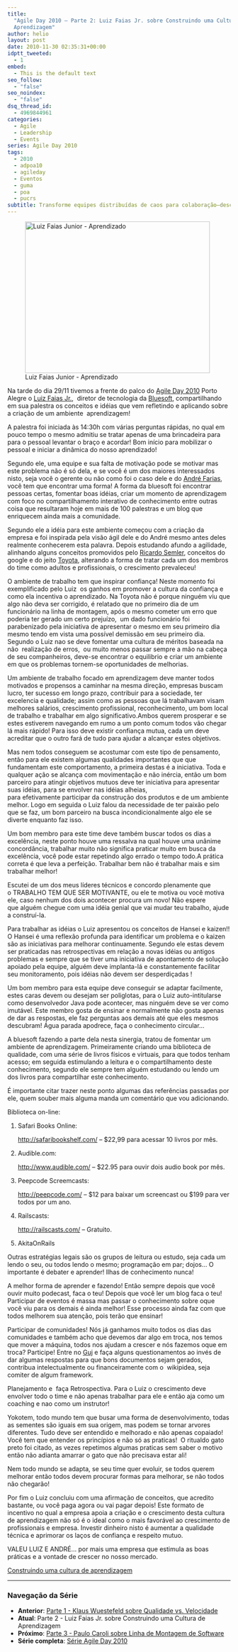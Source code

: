 ```yaml
---
title:
  "Agile Day 2010 – Parte 2: Luiz Faias Jr. sobre Construindo uma Cultura de
  Aprendizagem"
author: helio
layout: post
date: 2010-11-30 02:35:31+00:00
idptt_tweeted:
  - 1
embed:
  - This is the default text
seo_follow:
  - "false"
seo_noindex:
  - "false"
dsq_thread_id:
  - 4969844961
categories:
  - Agile
  - Leadership
  - Events
series: Agile Day 2010
tags:
  - 2010
  - adpoa10
  - agileday
  - Eventos
  - guma
  - poa
  - pucrs
subtitle: Transforme equipes distribuídas de caos para colaboração—descubra as estratégias comprovadas de Luiz Faias Jr. para fazer ágil remoto funcionar através de confiança, transparência e comunicação intencional
---
```


<figure id="attachment_226" style="width: 417px" class="wp-caption aligncenter">
<img class="size-full wp-image-226" src="/uploads/2010/11/adpoa10LuizFaias.jpg" alt="Luiz Faias Junior - Aprendizado" width="417" height="342" srcset="/uploads/2010/11/adpoa10LuizFaias.jpg 417w, /uploads/2010/11/adpoa10LuizFaias-300x246.jpg 300w" sizes="(max-width: 417px) 100vw, 417px" />
<figcaption class="wp-caption-text">Luiz Faias Junior - Aprendizado</figcaption>
</figure>

Na tarde do dia 29/11 tivemos a frente do palco do <a title="adpoa10" href="/2010/11/23/agile-day-2010-porto-alegre/" target="_blank">Agile Day 2010</a> Porto Alegre o <a title="@luizfaias" href="http://twitter.com/luizfaias" target="_blank">Luiz Faias Jr.</a>,  diretor de tecnologia da <a title="Bluesoft" href="http://bluesoft.wordpress.com/" target="_blank">Bluesoft</a>, compartilhando em sua palestra os conceitos e idéias que vem refletindo e aplicando sobre a criação de um ambiente  aprendizagem!

A palestra foi iniciada às 14:30h com várias perguntas rápidas, no qual em pouco tempo o mesmo admitiu se tratar apenas de uma brincadeira para para o pessoal levantar o braço e acordar! Bom início para mobilizar o pessoal e iniciar a dinâmica do nosso aprendizado!

Segundo ele, uma equipe e sua falta de motivação pode se motivar mas este problema não é só dela, e se você é um dos maiores interessados nisto, seja você o gerente ou não como foi o caso dele e do <a title="André Farias" href="http://twitter.com/andrefaria" target="_blank">André Farias</a>, você tem que encontrar uma forma! A forma da bluesoft foi encontrar pessoas certas, fomentar boas idéias, criar um momento de aprendizagem com foco no compartilhamento interativo de conhecimento entre outras coisa que resultaram hoje em mais de 100 palestras e um blog que enriquecem ainda mais a comunidade.

Segundo ele a idéia para este ambiente começou com a criação da empresa e foi inspirada pela visão ágil dele e do André mesmo antes deles realmente conhecerem esta palavra. Depois estudando afundo a agilidade, alinhando alguns conceitos promovidos pelo <a title="Ricardo Semler" href="http://en.wikipedia.org/wiki/Ricardo_Semler" target="_blank">Ricardo Semler</a>, conceitos do google e do jeito <a title="Toyota way" href="http://en.wikipedia.org/wiki/The_Toyota_Way" target="_blank">Toyota</a>, alterando a forma de tratar cada um dos membros do time como adultos e profissionais, o crescimento prevaleceu!

O ambiente de trabalho tem que inspirar confiança! Neste momento foi exemplificado pelo Luiz  os ganhos em promover a cultura da confiança e como ela incentiva o aprendizado. Na Toyota não é porque ninguém viu que algo não deva ser corrigido, é relatado que no primeiro dia de um funcionário na linha de montagem, após o mesmo cometer um erro que poderia ter gerado um certo prejuízo,  um dado funcionário foi parabenizado pela iniciativa de apresentar o mesmo em seu primeiro dia mesmo tendo em vista uma possível demissão em seu primeiro dia. Segundo o Luiz nao se deve fomentar uma cultura de méritos baseada na não  realização de erros,  ou muito menos passar sempre a mão na cabeça de seu companheiros, deve-se encontrar o equilibrio e criar um ambiente em que os problemas tornem-se oportunidades de melhorias.

Um ambiente de trabalho focado em aprendizagem deve manter todos motivados e propensos a caminhar na mesma direção, empresas buscam lucro, ter sucesso em longo prazo, contribuir para a sociedade, ter excelencia e qualidade; assim como as pessoas que lá trabalhavam visam melhores salários, crescimento profissional, reconhecimento, um bom local de trabalho e trabalhar em algo significativo.Ambos querem prosperar e se estes estiverem navegando em rumo a um ponto comum todos vão chegar lá mais rápido! Para isso deve existir confiança mutua, cada um deve acreditar que o outro fará de tudo para ajudar a alcançar estes objetivos.

Mas nem todos conseguem se acostumar com este tipo de pensamento, então para ele existem algumas qualidades importantes que que fundamentam este comportamento, a primeira destas é a iniciativa. Toda e qualquer ação se alcança com movimentação e não inércia, então um bom parceiro para atingir objetivos mutuos deve ter iniciativa para apresentar suas idéias, para se envolver nas idéias alheias, para efetivamente participar da construção dos produtos e de um ambiente melhor. Logo em seguida o Luiz falou da necessidade de ter paixão pelo que se faz, um bom parceiro na busca incondicionalmente algo ele se diverte enquanto faz isso.

Um bom membro para este time deve também buscar todos os dias a excelência, neste ponto houve uma ressalva na qual houve uma unânime concordância, trabalhar muito não significa praticar muito em busca da excelência, você pode estar repetindo algo errado o tempo todo.A prática correta é que leva a perfeição. Trabalhar bem não é trabalhar mais e sim trabalhar melhor!

Escutei de um dos meus líderes técnicos e concordo plenamente que o TRABALHO TEM QUE SER MOTIVANTE, ou ele te motiva ou você motiva ele, caso nenhum dos dois acontecer procura um novo! Não espere que alguém chegue com uma idéia genial que vai mudar teu trabalho, ajude a construí-la.

Para trabalhar as idéias o Luiz apresentou os conceitos de Hansei e kaizen!! O Hansei é uma reflexão profunda para identificar um problema e o kaizen são as iniciativas para melhorar continuamente. Segundo ele estas devem ser praticadas nas retrospectivas em relação a novas idéias ou antigos problemas e sempre que se tiver uma iniciativa de apontamento de solução apoiado pela equipe, alguém deve implanta-lá e constantemente facilitar seu monitoramento, pois idéias não devem ser desperdiçadas !

Um bom membro para esta equipe deve conseguir se adaptar facilmente, estes caras devem ou desejam ser poliglotas, para o Luiz auto-intitularse como desenvolvedor Java pode acontecer, mas ninguém deve se ver como imutável. Este membro gosta de ensinar e normalmente não gosta apenas de dar as respostas, ele faz perguntas aos demais até que eles mesmos descubram! Água parada apodrece, faça o conhecimento circular&#8230;

A bluesoft fazendo a parte dela nesta sinergia, tratou de fomentar um ambiente de aprendizagem. Primeiramente criando uma biblioteca de qualidade, com uma série de livros físicos e virtuais, para que todos tenham acesso; em seguida estimulando a leitura e o compartilhamento deste conhecimento, segundo ele sempre tem alguém estudando ou lendo um dos livros para compartilhar este conhecimento.

É importante citar trazer neste ponto algumas das referências passadas por ele, quem souber mais alguma manda um comentário que vou adicionando.

Biblioteca on-line:

1. Safari Books Online:

   <a title="http://safaribookshelf.com/ " href="http://safaribookshelf.com/" target="_blank">http://safaribookshelf.com/ </a>&#8211; $22,99 para acessar 10 livros por mês.

2. Audible.com:

   <a title="http://www.audible.com/" href="http://www.audible.com/" target="_blank">http://www.audible.com/</a> &#8211; $22.95 para ouvir dois audio book por mês.

3. Peepcode Screemcasts:

   <a title="http://peepcode.com/" href="http://peepcode.com/" target="_blank">http://peepcode.com/</a> &#8211; $12 para baixar um screencast ou $199 para ver todos por um ano.

4. Railscasts:

   <a title="http://railscasts.com/" href="http://railscasts.com/" target="_blank">http://railscasts.com/</a> &#8211; Gratuito.

5. AkitaOnRails

Outras estratégias legais são os grupos de leitura ou estudo, seja cada um lendo o seu, ou todos lendo o mesmo; programação em par; dojos&#8230; O importante é debater e aprender! Ilhas de conhecimento nunca!

A melhor forma de aprender e fazendo! Então sempre depois que você ouvir muito podecast, faca o teu! Depois que você ler um blog faca o teu! Participar de eventos é massa mas passar o conhecimento sobre oque você viu para os demais é ainda melhor! Esse processo ainda faz com que todos melhorem sua atenção, pois terão que ensinar!

Participar de comunidades! Nós já ganhamos muito todos os dias das comunidades e também acho que devemos dar algo em troca, nos temos que mover a máquina, todos nos ajudam a crescer e nós fazemos oque em troca? Participe! Entre no <a title="GUJ" href="http://www.guj.com.br/" target="_blank">Guj</a> e faça alguns questionamentos ao invés de dar algumas respostas para que bons documentos sejam gerados, contribua intelectualmente ou financeiramente com o  wikipidea, seja comiter de algum framework.

Planejamento e  faça Retrospectiva. Para o Luiz o crescimento deve envolver todo o time e não apenas trabalhar para ele e então aja como um coaching e nao como um instrutor!

Yokotem, todo mundo tem que busar uma forma de desenvolvimento, todas as sementes são iguais em sua origem, mas podem se tornar arvores diferentes. Tudo deve ser entendido e melhorado e não apenas copaiado! Você tem que entender os princípios e não só as praticas!  O ritualdo gato preto foi citado, as vezes repetimos algumas praticas sem saber o motivo então não adianta amarrar o gato que não precisava estar ali!

Nem todo mundo se adapta, se seu time quer evoluir, se todos querem melhorar então todos devem procurar formas para melhorar, se não todos não chegarão!

Por fim o Luiz concluiu com uma afirmação de conceitos, que acredito bastante, ou você paga agora ou vai pagar depois! Este formato de incentivo no qual a empresa apoia a criação e o crescimento desta cultura de aprendizagem não só é o ideal como o mais favorável ao crescimento de profissionais e empresa. Investir dinheiro nisto é aumentar a qualidade técnica e aprimorar os laços de confiança e respeito mutuo.

VALEU LUIZ E ANDRÉ&#8230; por mais uma empresa que estimula as boas práticas e a vontade de crescer no nosso mercado.

<a title="Apresentação" href="http://www.slideshare.net/bluesoftbr/construindo-uma-cultura-de-aprendizagem-5880225" target="_blank">Construindo uma cultura de aprendizagem </a>

---

### **Navegação da Série**

- **Anterior**: [Parte 1 - Klaus Wuestefeld sobre Qualidade vs. Velocidade](../2010-11-24-agile-day-2010-klaus-wuestefeld/)
- **Atual**: Parte 2 - Luiz Faias Jr. sobre Construindo uma Cultura de Aprendizagem
- **Próximo**: [Parte 3 - Paulo Caroli sobre Linha de Montagem de Software](../2010-12-12-agile-day-2010-paulo-caroli/)
- **Série completa**: [Série Agile Day 2010](/pt/series/agile-day-2010/)
